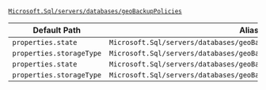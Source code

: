 [`Microsoft.Sql/servers/databases/geoBackupPolicies`](https://docs.microsoft.com/en-us/azure/templates/microsoft.sql/servers/databases/geobackuppolicies)

| Default Path | Alias |
|---|---|
| `properties.state` | `Microsoft.Sql/servers/databases/geoBackupPolicies/state` |
| `properties.storageType` | `Microsoft.Sql/servers/databases/geoBackupPolicies/storageType` |
| `properties.state` | `Microsoft.Sql/servers/databases/geoBackupPolicies/Default.state` |
| `properties.storageType` | `Microsoft.Sql/servers/databases/geoBackupPolicies/Default.storageType` |

